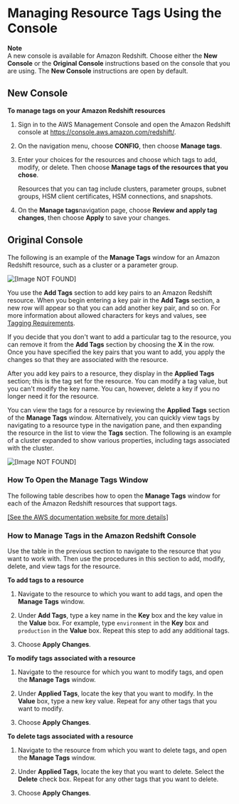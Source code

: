 # Managing Resource Tags Using the Console<a name="rs-mgmt-tagging-console"></a>

**Note**  
A new console is available for Amazon Redshift\. Choose either the **New Console** or the **Original Console** instructions based on the console that you are using\. The **New Console** instructions are open by default\.

## New Console<a name="tags-manage"></a>

**To manage tags on your Amazon Redshift resources**

1. Sign in to the AWS Management Console and open the Amazon Redshift console at [https://console\.aws\.amazon\.com/redshift/](https://console.aws.amazon.com/redshift/)\.

1. On the navigation menu, choose **CONFIG**, then choose **Manage tags**\. 

1. Enter your choices for the resources and choose which tags to add, modify, or delete\. Then choose **Manage tags of the resources that you chose**\. 

   Resources that you can tag include clusters, parameter groups, subnet groups, HSM client certificates, HSM connections, and snapshots\.

1. On the **Manage tags**navigation page, choose **Review and apply tag changes**, then choose **Apply** to save your changes\. 

## Original Console<a name="tags-manage-originalconsole"></a>

 The following is an example of the **Manage Tags** window for an Amazon Redshift resource, such as a cluster or a parameter group\. 

![\[Image NOT FOUND\]](http://docs.aws.amazon.com/redshift/latest/mgmt/images/rs-mgmt-manage-tags-window.png)

 You use the **Add Tags** section to add key pairs to an Amazon Redshift resource\. When you begin entering a key pair in the **Add Tags** section, a new row will appear so that you can add another key pair, and so on\. For more information about allowed characters for keys and values, see [Tagging Requirements](amazon-redshift-tagging.md#rs-tagging-requirements)\.

 If you decide that you don't want to add a particular tag to the resource, you can remove it from the **Add Tags** section by choosing the **X** in the row\. Once you have specified the key pairs that you want to add, you apply the changes so that they are associated with the resource\. 

 After you add key pairs to a resource, they display in the **Applied Tags** section; this is the tag set for the resource\. You can modify a tag value, but you can't modify the key name\. You can, however, delete a key if you no longer need it for the resource\. 

 You can view the tags for a resource by reviewing the **Applied Tags** section of the **Manage Tags** window\. Alternatively, you can quickly view tags by navigating to a resource type in the navigation pane, and then expanding the resource in the list to view the **Tags** section\. The following is an example of a cluster expanded to show various properties, including tags associated with the cluster\. 

![\[Image NOT FOUND\]](http://docs.aws.amazon.com/redshift/latest/mgmt/images/rs-mgmt-cluster-tag-list.png)

### How To Open the Manage Tags Window<a name="rs-mgmt-open-manage-tags-window"></a>

 The following table describes how to open the **Manage Tags** window for each of the Amazon Redshift resources that support tags\. 

[\[See the AWS documentation website for more details\]](http://docs.aws.amazon.com/redshift/latest/mgmt/rs-mgmt-tagging-console.html)

### How to Manage Tags in the Amazon Redshift Console<a name="rs-mgmt-console-tags-how-to"></a>

Use the table in the previous section to navigate to the resource that you want to work with\. Then use the procedures in this section to add, modify, delete, and view tags for the resource\. <a name="rs-mgmt-console-add-tags"></a>

**To add tags to a resource**

1. Navigate to the resource to which you want to add tags, and open the **Manage Tags** window\.

1.  Under **Add Tags**, type a key name in the **Key** box and the key value in the **Value** box\. For example, type `environment` in the **Key** box and `production` in the **Value** box\. Repeat this step to add any additional tags\. 

1.  Choose **Apply Changes**\. <a name="rs-mgmt-console-modify-tags"></a>

**To modify tags associated with a resource**

1. Navigate to the resource for which you want to modify tags, and open the **Manage Tags** window\.

1.  Under **Applied Tags**, locate the key that you want to modify\. In the **Value** box, type a new key value\. Repeat for any other tags that you want to modify\. 

1.  Choose **Apply Changes**\. <a name="rs-mgmt-console-delete-tags"></a>

**To delete tags associated with a resource**

1. Navigate to the resource from which you want to delete tags, and open the **Manage Tags** window\.

1.  Under **Applied Tags**, locate the key that you want to delete\. Select the **Delete** check box\. Repeat for any other tags that you want to delete\. 

1.  Choose **Apply Changes**\. 